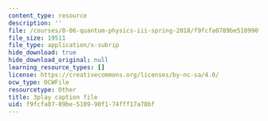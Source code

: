 ```yaml
---
content_type: resource
description: ''
file: /courses/8-06-quantum-physics-iii-spring-2018/f9fcfa0789be510990f174fff17a78bf_jhIU1msmvaY.vtt
file_size: 19511
file_type: application/x-subrip
hide_download: true
hide_download_original: null
learning_resource_types: []
license: https://creativecommons.org/licenses/by-nc-sa/4.0/
ocw_type: OCWFile
resourcetype: Other
title: 3play caption file
uid: f9fcfa07-89be-5109-90f1-74fff17a78bf
---
```

